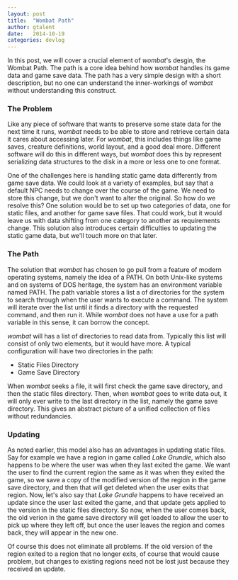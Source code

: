 ```yaml
---
layout: post
title:  "Wombat Path"
author: gtalent
date:   2014-10-19
categories: devlog
---
```


In this post, we will cover a crucial element of *wombat*'s desgin, the Wombat Path. The path is a core idea behind how *wombat* handles its game data and game save data. The path has a very simple design with a short description, but no one can understand the inner-workings of *wombat* without understanding this construct.

### The Problem
Like any piece of software that wants to preserve some state data for the next time it runs, *wombat* needs to be able to store and retrieve certain data it cares about accessing later. For *wombat*, this includes things like game saves, creature definitions, world layout, and a good deal more. Different software will do this in different ways, but *wombat* does this by represent serializing data structures to the disk in a more or less one to one format.

One of the challenges here is handling static game data differently from game save data. We could look at a variety of examples, but say that a default NPC needs to change over the course of the game. We need to store this change, but we don't want to alter the original. So how do we resolve this? One solution would be to set up two categories of data, one for static files, and another for game save files. That could work, but it would leave us with data shifting from one category to another as requirements change. This solution also introduces certain difficulties to updating the static game data, but we'll touch more on that later.

### The Path
The solution that *wombat* has chosen to go pull from a feature of modern operating systems, namely the idea of a PATH. On both Unix-like systems and on systems of DOS heritage, the system has an environment variable named PATH. The path variable stores a list a of directories for the system to search through when the user wants to execute a command. The system will iterate over the list until it finds a directory with the requested command, and then run it. While *wombat* does not have a use for a path variable in this sense, it can borrow the concept.

*wombat* will has a list of directories to read data from. Typically this list will consist of only two elements, but it would have more.
A typical configuration will have two directories in the path:

* Static Files Directory
* Game Save Directory

When *wombat* seeks a file, it will first check the game save directory, and then the static files directory. Then, when *wombat* goes to write data out, it will only ever write to the last directory in the list, namely the game save directory. This gives an abstract picture of a unified collection of files without redundancies.

### Updating
As noted earlier, this model also has an advantages in updating static files. Say for example we have a region in game called *Lake Grundie*, which also happens to be where the user was when they last exited the game. We want the user to find the current region the same as it was when they exited the game, so we save a copy of the modified version of the region in the game save directory, and then that will get deleted when the user exits that region. Now, let's also say that *Lake Grundie* happens to have received an update since the user last exited the game, and that update gets applied to the version in the static files directory. So now, when the user comes back, the old verion in the game save directory will get loaded to allow the user to pick up where they left off, but once the user leaves the region and comes back, they will appear in the new one.

Of course this does not eliminate all problems. If the old version of the region exited to a region that no longer exits, of course that would cause problem, but changes to existing regions need not be lost just because they received an update.
